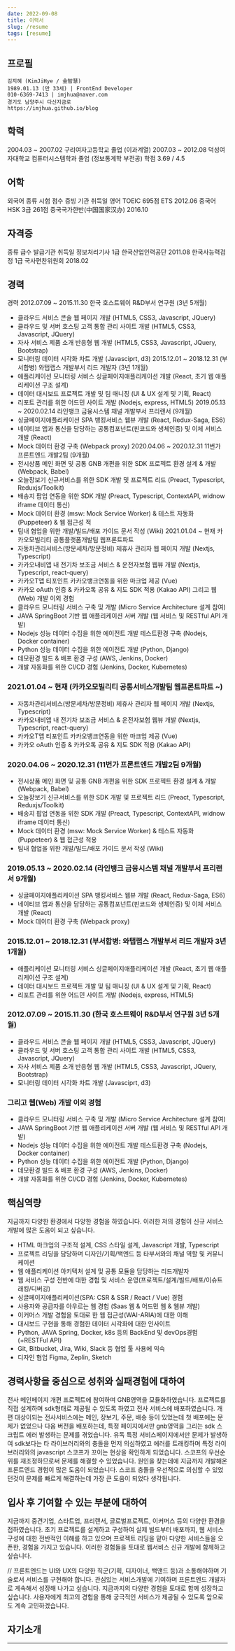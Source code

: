 ```yaml
---
date: 2022-09-08
title: 이력서
slug: /resume
tags: [resume]
---
```


## 프로필
```
김지혜 (KimJiHye / 金智慧)
1989.01.13 (만 33세) | FrontEnd Developer
010-6369-7413 | imjhua@naver.com
경기도 남양주시 다신지금로
https://imjhua.github.io/blog
```

## 학력
2004.03 ~ 2007.02 구리여자고등학교 졸업 (이과계열)
2007.03 ~ 2012.08 덕성여자대학교 컴퓨터시스템학과 졸업 (정보통계학 부전공) 학점 3.69 / 4.5

## 어학
외국어 종류 시험 점수 증빙 기관 취득일
영어 TOEIC 695점 ETS 2012.06
중국어 HSK 3급 261점 중국국가한반(中国国家汉办) 2016.10

## 자격증
종류 급수 발급기관 취득일
정보처리기사 1급 한국산업인력공단 2011.08
한국사능력검정 1급 국사편찬위원회 2018.02

## 경력

경력
2012.07.09 ~ 2015.11.30 한국 호스트웨이 R&D부서 연구원 (3년 5개월)
- 클라우드 서비스 콘솔 웹 페이지 개발 (HTML5, CSS3, Javascript, JQuery)
- 클라우드 및 서버 호스팅 고객 통합 관리 사이트 개발 (HTML5, CSS3, Javascript, JQuery)
- 자사 서비스 제품 소개 반응형 웹 개발 (HTML5, CSS3, Javascript, JQuery, Bootstrap)
- 모니터링 데이터 시각화 차트 개발 (Javasciprt, d3)
2015.12.01 ~ 2018.12.31
(부서합병)
와탭랩스 개발부서 리드 개발자 (3년 1개월)
- 애플리케이션 모니터링 서비스 싱글페이지애플리케이션 개발 (React, 초기 웹 애플리케이션 구조 설계)
- 데이터 대시보드 프로젝트 개발 및 팀 매니징 (UI & UX 설계 및 기획, React)
- 리포트 관리를 위한 어드민 사이트 개발 (Nodejs, express, HTML5)
2019.05.13 ~ 2020.02.14 라인뱅크 금융시스템 채널 개발부서 프리랜서 (9개월)
- 싱글페이지애플리케이션 SPA 뱅킹서비스 웹뷰 개발 (React, Redux-Saga, ES6)
- 네이티브 앱과 통신을 담당하는 공통컴포넌트(핀코드와 생체인증) 및 이체 서비스 개발 (React)
 - Mock 데이터 환경 구축 (Webpack proxy)
2020.04.06 ~ 2020.12.31 11번가 프론트엔드 개발2팀 (9개월)
- 전시상품 메인 화면 및 공통 GNB 개편을 위한 SDK 프로젝트 환경 설계 & 개발 (Webpack, Babel)
- 오늘장보기 신규서비스를 위한 SDK 개발 및 프로젝트 리드 (Preact, Typescript, Reduxjs/Toolkit)
- 배송지 팝업 연동을 위한 SDK 개발 (Preact, Typescript, ContextAPI, widnow iframe 데이터 통신)
- Mock 데이터 환경 (msw: Mock Service Worker) & 테스트 자동화 (Puppeteer) & 웹 접근성 적
- 팀내 협업을 위한 개발/빌드/배포 가이드 문서 작성 (Wiki)
2021.01.04 ~ 현재 카카오모빌리티 공통플랫폼개발팀 웹프론트파트
- 자동차관리서비스(방문세차/방문정비) 제휴사 관리자 웹 페이지 개발 (Nextjs, Typescript)
- 카카오내비앱 내 전기차 보조금 서비스 & 운전자보험 웹뷰 개발 (Nextjs, Typescript, react-query)
- 카카오T앱 티포인트 카카오뱅크연동을 위한 마크업 제공 (Vue)
- 카카오 oAuth 인증 & 카카오톡 공유 & 지도 SDK 적용 (Kakao API)
그리고 웹(Web) 개발 이외 경험
- 클라우드 모니터링 서비스 구축 및 개발 (Micro Service Architecture 설계 참여)
- JAVA SpringBoot 기반 웹 애플리케이션 서버 개발 (웹 서비스 및 RESTful API 개발)
- Nodejs 성능 데이터 수집을 위한 에이전트 개발 테스트환경 구축 (Nodejs, Docker container)
- Python 성능 데이터 수집을 위한 에이전트 개발 (Python, Django)
- 데모환경 빌드 & 배포 환경 구성 (AWS, Jenkins, Docker)
- 개발 자동화를 위한 CI/CD 경험 (Jenkins, Docker, Kubernetes)


### 2021.01.04 ~ 현재 (카카오모빌리티 공통서비스개발팀 웹프론트파트 ~)
- 자동차관리서비스(방문세차/방문정비) 제휴사 관리자 웹 페이지 개발 (Nextjs, Typescript)
- 카카오내비앱 내 전기차 보조금 서비스 & 운전자보험 웹뷰 개발 (Nextjs, Typescript, react-query) 
- 카카오T앱 티포인트 카카오뱅크연동을 위한 마크업 제공 (Vue)
- 카카오 oAuth 인증 & 카카오톡 공유 & 지도 SDK 적용 (Kakao API)

### 2020.04.06 ~ 2020.12.31 (11번가 프론트엔드 개발2팀 9개월)
- 전시상품 메인 화면 및 공통 GNB 개편을 위한 SDK 프로젝트 환경 설계 & 개발 (Webpack, Babel)
- 오늘장보기 신규서비스를 위한 SDK 개발 및 프로젝트 리드 (Preact, Typescript, Reduxjs/Toolkit)
- 배송지 팝업 연동을 위한 SDK 개발 (Preact, Typescript, ContextAPI, widnow iframe 데이터 통신) 
- Mock 데이터 환경 (msw: Mock Service Worker) & 테스트 자동화 (Puppeteer) & 웹 접근성 적용
- 팀내 협업을 위한 개발/빌드/배포 가이드 문서 작성 (Wiki)

### 2019.05.13 ~ 2020.02.14 (라인뱅크 금융시스템 채널 개발부서 프리랜서 9개월)
- 싱글페이지애플리케이션 SPA 뱅킹서비스 웹뷰 개발 (React, Redux-Saga, ES6)
- 네이티브 앱과 통신을 담당하는 공통컴포넌트(핀코드와 생체인증) 및 이체 서비스 개발 (React)
- Mock 데이터 환경 구축 (Webpack proxy)

### 2015.12.01 ~ 2018.12.31 (부서합병: 와탭랩스 개발부서 리드 개발자 3년 1개월)
- 애플리케이션 모니터링 서비스 싱글페이지애플리케이션 개발 (React, 초기 웹 애플리케이션 구조 설계)
- 데이터 대시보드 프로젝트 개발 및 팀 매니징 (UI & UX 설계 및 기획, React)
- 리포트 관리를 위한 어드민 사이트 개발 (Nodejs, express, HTML5)

### 2012.07.09 ~ 2015.11.30 (한국 호스트웨이 R&D부서 연구원 3년 5개월)
- 클라우드 서비스 콘솔 웹 페이지 개발 (HTML5, CSS3, Javascript, JQuery)
- 클라우드 및 서버 호스팅 고객 통합 관리 사이트 개발 (HTML5, CSS3, Javascript, JQuery) 
- 자사 서비스 제품 소개 반응형 웹 개발 (HTML5, CSS3, Javascript, JQuery, Bootstrap)
- 모니터링 데이터 시각화 차트 개발 (Javasciprt, d3)

### 그리고 웹(Web) 개발 이외 경험
- 클라우드 모니터링 서비스 구축 및 개발 (Micro Service Architecture 설계 참여)
- JAVA SpringBoot 기반 웹 애플리케이션 서버 개발 (웹 서비스 및 RESTful API 개발)
- Nodejs 성능 데이터 수집을 위한 에이전트 개발 테스트환경 구축 (Nodejs, Docker container) 
- Python 성능 데이터 수집을 위한 에이전트 개발 (Python, Django)
- 데모환경 빌드 & 배포 환경 구성 (AWS, Jenkins, Docker)
- 개발 자동화를 위한 CI/CD 경험 (Jenkins, Docker, Kubernetes)


## 핵심역량
지금까지 다양한 환경에서 다양한 경험을 하였습니다. 이러한 저의 경험이 신규 서비스 개발에 많은 도움이 되고 싶습니다.
- HTML 마크업의 구조적 설계, CSS 스타일 설계, Javascript 개발, Typescript
- 프로젝트 리딩을 담당하며 디자인/기획/백엔드 등 타부서와의 채널 역할 및 커뮤니케이션
- 웹 애플리케이션 아키텍처 설계 및 공통 모듈을 담당하는 리드개발자
- 웹 서비스 구성 전반에 대한 경험 및 서비스 운영(프로젝트/설계/빌드/배포/이슈트래킹/디버깅)
- 싱글페이지애플리케이션(SPA: CSR & SSR / React / Vue) 경험
- 사용자와 공급자를 아우르는 웹 경험 (Saas 웹 & 어드민 웹 & 웹뷰 개발)
- 이커머스 개발 경험을 토대로 한 웹 접근성(WAI-ARIA)에 대한 이해
- 대시보드 구현을 통해 경험한 데이터 시각화에 대한 인사이트
- Python, JAVA Spring, Docker, k8s 등의 BackEnd 및 devOps경험 (+RESTFul API)
- Git, Bitbucket, Jira, Wiki, Slack 등 협업 툴 사용에 익숙
- 디자인 협업 Figma, Zeplin, Sketch

## 경력사항을 중심으로 성취와 실패경험에 대하여
전사 메인페이지 개편 프로젝트에 참여하며 GNB영역을 모듈화하였습니다. 프로젝트를 직접 설계하며 sdk형태로 제공될 수 있도록 하였고 전사 서비스에 배포하였습니다. 개편 대상이되는 전사서비스에는 메인, 장보기, 주문, 배송 등이 있었는데 첫 배포에는 문제가 없었으나 다음 버전을 배포하는데, 특정 페이지에서만 gnb영역을 그리는 sdk 스크립트 에러 발생하는 문제를 겪었습니다. 유독 특정 서비스페이지에서만 문제가 발생하여 sdk보다는 타 라이브러리와의 충돌을 먼저 의심하였고 에러를 트래킹하며 특정 라이브러리와의 javascript 스코프가 꼬이는 현상을 확인하게 되었습니다. 스코프의 우선순위를 재조정하므로써 문제를 해결할 수 있었습니다. 원인을 찾는데에 지금까지 개발해온 프론트엔드 경험이 많은 도움이 되었습니다. 스코프 충돌을 우선적으로 의심할 수 있었던것이 문제를 빠르게 해결하는데 가장 큰 도움이 되었다 생각됩니다.

## 입사 후 기여할 수 있는 부분에 대하여
지금까지 중견기업, 스타트업, 프리랜서, 글로벌프로젝트, 이커머스 등의 다양한 환경을 접하였습니다. 초기 프로젝트를 설계하고 구성하여 실제 빌드부터 배포까지, 웹 서비스 구성에 대한 전반적인 이해를 하고 있으며 프로젝트 리딩을 맡아 다양한 서비스들을 오픈한, 경험을 가지고 있습니다.
이러한 경험들을 토대로 웹서비스 신규 개발에 함께하고 싶습니다.

//
프론트엔드는 UI와 UX의 다양한 직군(기획, 디자이너, 백앤드 등)과 소통해야하며 기술로서 서비스를 구현해야 합니다. 관심있는 서비스개발에 기여하며 프론트엔드 개발자로 계속해서 성장해 나가고 싶습니다. 지금까지의 다양한 경험을 토대로 함께 성장하고 싶습니다. 사용자에게 최고의 경험을 통해 궁극적인 서비스가 제공될 수 있도록 앞으로도 계속 고민하겠습니다.



## 자기소개

----